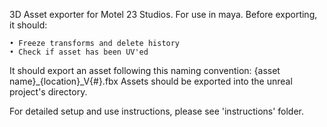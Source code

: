 3D Asset exporter for Motel 23 Studios. For use in maya. 
Before exporting, it should:

    • Freeze transforms and delete history
    • Check if asset has been UV'ed

It should export an asset following this naming convention: {asset name}_{location}_V{#}.fbx
Assets should be exported into the unreal project's directory. 

For detailed setup and use instructions, please see 'instructions' folder. 
